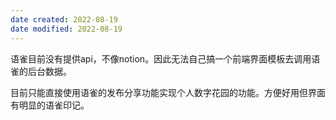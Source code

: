 ```yaml
---
date created: 2022-08-19
date modified: 2022-08-19
---
```


语雀目前没有提供api，不像notion。因此无法自己搞一个前端界面模板去调用语雀的后台数据。

目前只能直接使用语雀的发布分享功能实现个人数字花园的功能。方便好用但界面有明显的语雀印记。